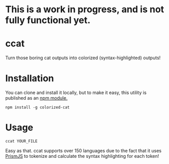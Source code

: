 # This is a work in progress, and is not fully functional yet. 

# ccat
Turn those boring cat outputs into colorized (syntax-highlighted) outputs!

# Installation
You can clone and install it locally, but to make it easy, this utility is published as an [npm module.](https://www.npmjs.com/package/colorized-cat)

`npm install -g colorized-cat`

# Usage
`ccat YOUR_FILE`

Easy as that. ccat supports over 150 languages due to the fact that it uses [PrismJS](https://github.com/PrismJS/prism) to tokenize and calculate the syntax highlighting for each token!
